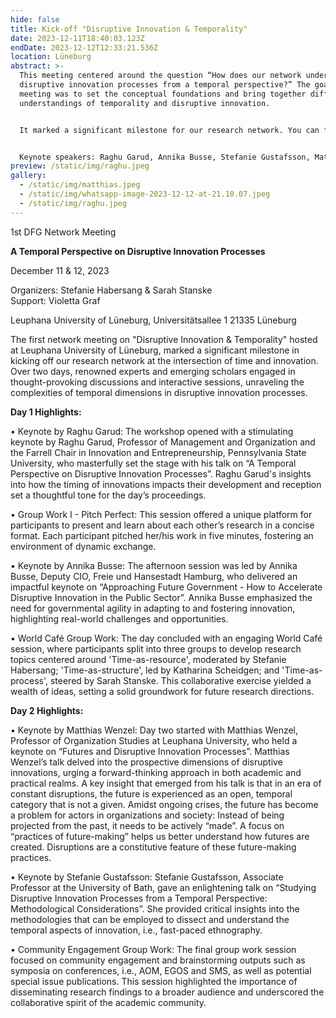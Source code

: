 ```yaml
---
hide: false
title: Kick-off "Disruptive Innovation & Temporality"
date: 2023-12-11T18:40:03.123Z
endDate: 2023-12-12T12:33:21.536Z
location: Lüneburg
abstract: >-
  This meeting centered around the question “How does our network understand
  disruptive innovation processes from a temporal perspective?” The goal of this
  meeting was to set the conceptual foundations and bring together different
  understandings of temporality and disruptive innovation.


  It marked a significant milestone for our research network. You can find a summary of the highlights here.


  K﻿eynote speakers: Raghu Garud, Annika Busse, Stefanie Gustafsson, Matthias Wenzel
preview: /static/img/raghu.jpeg
gallery:
  - /static/img/matthias.jpeg
  - /static/img/whatsapp-image-2023-12-12-at-21.10.07.jpeg
  - /static/img/raghu.jpeg
---
```

1st DFG Network Meeting 

**A Temporal Perspective on Disruptive Innovation Processes**

December 11 & 12, 2023

Organizers: Stefanie Habersang & Sarah Stanske\
Support: Violetta Graf 

Leuphana University of Lüneburg,
Universitätsallee 1
21335 Lüneburg 

The first network meeting on "Disruptive Innovation & Temporality" hosted at Leuphana University of Lüneburg, marked a significant milestone in kicking off our research network at the intersection of time and innovation. Over two days, renowned experts and emerging scholars engaged in thought-provoking discussions and interactive sessions, unraveling the complexities of temporal dimensions in disruptive innovation processes.



**Day 1 Highlights:**



•	Keynote by Raghu Garud: The workshop opened with a stimulating keynote by Raghu Garud, Professor of Management and Organization and the Farrell Chair in Innovation and Entrepreneurship, Pennsylvania State University, who masterfully set the stage with his talk on “A Temporal Perspective on Disruptive Innovation Processes”. Raghu Garud's insights into how the timing of innovations impacts their development and reception set a thoughtful tone for the day’s proceedings.

•	Group Work I - Pitch Perfect: This session offered a unique platform for participants to present and learn about each other’s research in a concise format. Each participant pitched her/his work in five minutes, fostering an environment of dynamic exchange.

•	Keynote by Annika Busse: The afternoon session was led by Annika Busse, Deputy CIO, Freie und Hansestadt Hamburg, who delivered an impactful keynote on “Approaching Future Government - How to Accelerate Disruptive Innovation in the Public Sector”. Annika Busse emphasized the need for governmental agility in adapting to and fostering innovation, highlighting real-world challenges and opportunities.

•	World Café Group Work: The day concluded with an engaging World Café session, where participants split into three groups to develop research topics centered around 'Time-as-resource', moderated by Stefanie Habersang; 'Time-as-structure', led by Katharina Scheidgen; and 'Time-as-process', steered by Sarah Stanske. This collaborative exercise yielded a wealth of ideas, setting a solid groundwork for future research directions.



**Day 2 Highlights:**

•	Keynote by Matthias Wenzel: Day two started with Matthias Wenzel, Professor of Organization Studies at Leuphana University, who held a keynote on “Futures and Disruptive Innovation Processes”. Matthias Wenzel’s talk delved into the prospective dimensions of disruptive innovations, urging a forward-thinking approach in both academic and practical realms. A key insight that emerged from his talk is that in an era of constant disruptions, the future is experienced as an open, temporal category that is not a given. Amidst ongoing crises, the future has become a problem for actors in organizations and society: Instead of being projected from the past, it needs to be actively “made”. A focus on “practices of future-making” helps us better understand how futures are created. Disruptions are a constitutive feature of these future-making practices.

•	Keynote by Stefanie Gustafsson: Stefanie Gustafsson, Associate Professor at the University of Bath, gave an enlightening talk on “Studying Disruptive Innovation Processes from a Temporal Perspective: Methodological Considerations”. She provided critical insights into the methodologies that can be employed to dissect and understand the temporal aspects of innovation, i.e., fast-paced ethnography.

•	Community Engagement Group Work: The final group work session focused on community engagement and brainstorming outputs such as symposia on conferences, i.e., AOM, EGOS and SMS, as well as potential special issue publications. This session highlighted the importance of disseminating research findings to a broader audience and underscored the collaborative spirit of the academic community.